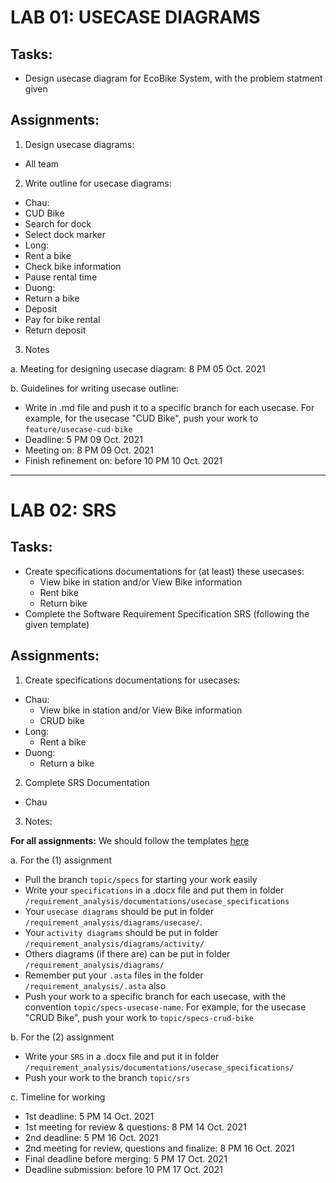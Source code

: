 # LAB 01: USECASE DIAGRAMS
## Tasks:
- Design usecase diagram for EcoBike System, with the problem statment given

## Assignments:
1. Design usecase diagrams: 
- All team
2. Write outline for usecase diagrams:
- Chau: 
 - CUD Bike
 - Search for dock
 - Select dock marker 
- Long:
 - Rent a bike
 - Check bike information
 - Pause rental time
- Duong:
 - Return a bike
 - Deposit
 - Pay for bike rental
 - Return deposit
3. Notes

a. Meeting for designing usecase diagram: 8 PM 05 Oct. 2021

b. Guidelines for writing usecase outline:
- Write in .md file and push it to a specific branch for each usecase. For example, for the usecase "CUD Bike", push your work to `feature/usecase-cud-bike`
- Deadline: 5 PM 09 Oct. 2021
- Meeting on: 8 PM 09 Oct. 2021
- Finish refinement on: before 10 PM 10 Oct. 2021

-------------------- 

# LAB 02: SRS
## Tasks:
- Create specifications documentations for (at least) these usecases:
  - View bike in station and/or View Bike information
  - Rent bike
  - Return bike
- Complete the Software Requirement Specification SRS (following the given template)

## Assignments:
1. Create specifications documentations for usecases:
- Chau:
  - View bike in station and/or View Bike information
  - CRUD bike
- Long:
  - Rent a bike
- Duong:
  - Return a bike

2. Complete SRS Documentation
- Chau

3. Notes:

**For all assignments:** We should follow the templates [here](https://www.dropbox.com/sh/2llptvvm9atklen/AABNO5qyFtfECZ1lyDnXVguDa/Template/SRS-Template-EN.docx?dl=0)
  
a. For the (1) assignment

- Pull the branch `topic/specs` for starting your work easily
- Write your `specifications` in a .docx file and put them in folder `/requirement_analysis/documentations/usecase_specifications`
- Your `usecase diagrams` should be put in folder `/requirement_analysis/diagrams/usecase/`. 
- Your `activity diagrams` should be put in folder `/requirement_analysis/diagrams/activity/`
- Others diagrams (if there are) can be put in folder `/requirement_analysis/diagrams/`
- Remember put your `.asta` files in the folder `/requirement_analysis/.asta` also
- Push your work to a specific branch for each usecase, with the convention `topic/specs-usecase-name`. For example, for the usecase "CRUD Bike", push your work to `topic/specs-crud-bike`

b. For the (2) assignment

- Write your `SRS` in a .docx file and put it in folder `/requirement_analysis/documentations/usecase_specifications/`
- Push your work to the branch `topic/srs`

c. Timeline for working
- 1st deadline: 5 PM 14 Oct. 2021
- 1st meeting for review & questions: 8 PM 14 Oct. 2021
- 2nd deadline: 5 PM 16 Oct. 2021
- 2nd meeting for review, questions and finalize: 8 PM 16 Oct. 2021
- Final deadline before merging: 5 PM 17 Oct. 2021
- Deadline submission: before 10 PM 17 Oct. 2021



